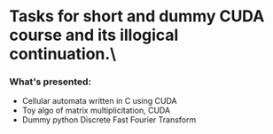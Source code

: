 # Tasks for short and dummy CUDA course and its illogical continuation.\

### What's presented:
* Cellular automata written in C using CUDA
* Toy algo of matrix multiplicitation, CUDA
* Dummy python Discrete Fast Fourier Transform
